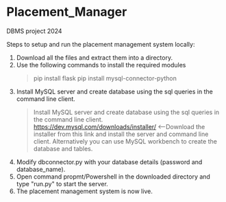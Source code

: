 # Placement_Manager
 DBMS project 2024

 Steps to setup and run the placement management system locally:

 1. Download all the files and extract them into a directory.
 2. Use the following commands to install the required modules
    >pip install flask
    >pip install mysql-connector-python
4. Install MySQL server and create database using the sql queries in the command line client.
   >Install MySQL server and create database using the sql queries in the command line client.
   >https://dev.mysql.com/downloads/installer/ <--Download the installer from this link and install the server and command line client.
   >Alternatively you can use MySQL workbench to create the database and tables.
5. Modify dbconnector.py with your database details (password and database_name).
6. Open command propmt/Powershell in the downloaded directory and type "run.py" to start the server.
7.  The placement management system is now live.
